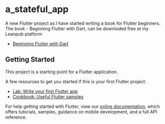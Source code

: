 # a_stateful_app

A new Flutter project as I have started writing a book for Flutter beginners. The book - Beginning Flutter with Dart, can be downloded free at my Leanpub platform

- [Beginning Flutter with Dart](https://leanpub.com/beginningflutterwithdart)

## Getting Started

This project is a starting point for a Flutter application.

A few resources to get you started if this is your first Flutter project:

- [Lab: Write your first Flutter app](https://flutter.dev/docs/get-started/codelab)
- [Cookbook: Useful Flutter samples](https://flutter.dev/docs/cookbook)

For help getting started with Flutter, view our
[online documentation](https://flutter.dev/docs), which offers tutorials,
samples, guidance on mobile development, and a full API reference.

